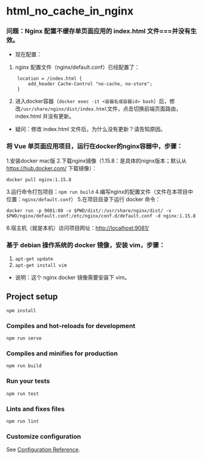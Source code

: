 # html_no_cache_in_nginx

### 问题：Nginx 配置不缓存单页面应用的 index.html 文件===并没有生效。
* 现在配置：
1. nginx 配置文件（nginx/default.conf）已经配置了：
```
    location = /index.html {
        add_header Cache-Control "no-cache, no-store";
    }
```
2. 进入docker容器（`docker exec -it <容器名或容器id> bash`）后，修改`/usr/share/nginx/dist/index.html`文件，点击切换前端页面路由，index.html 并没有更新。
* 疑问：修改 index.html 文件后，为什么没有更新？请告知原因。

### 将 Vue 单页面应用项目，运行在docker的nginx容器中，步骤：
1.安装docker mac版
2.下载nginx镜像（1.15.8：是具体的nignx版本；默认从 https://hub.docker.com/ 下载镜像）：
```
docker pull nginx:1.15.8
```
3.运行命令打包项目：`npm run build`
4.编写nginx的配置文件（文件在本项目中位置：`nginx/default.conf`）
5.在项目目录下运行 docker 命令：
```
docker run -p 9081:80 -v $PWD/dist/:/usr/share/nginx/dist/ -v $PWD/nginx/default.conf:/etc/nginx/conf.d/default.conf -d nginx:1.15.8
```
6.宿主机（就是本机）访问项目网址：[http://localhost:9081/](http://localhost:9081/)

### 基于 debian 操作系统的 docker 镜像，安装 vim，步骤：
1. `apt-get update`
2. `apt-get install vim`
* 说明：这个 nginx docker 镜像需要安装下 vim。

## Project setup
```
npm install
```

### Compiles and hot-reloads for development
```
npm run serve
```

### Compiles and minifies for production
```
npm run build
```

### Run your tests
```
npm run test
```

### Lints and fixes files
```
npm run lint
```

### Customize configuration
See [Configuration Reference](https://cli.vuejs.org/config/).
